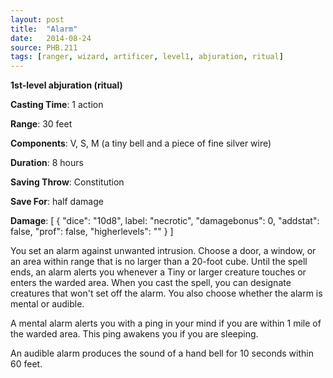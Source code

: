 ```yaml
---
layout: post
title:  "Alarm"
date:   2014-08-24
source: PHB.211
tags: [ranger, wizard, artificer, level1, abjuration, ritual]
---
```


**1st-level abjuration (ritual)**

**Casting Time**: 1 action

**Range**: 30 feet

**Components**: V, S, M (a tiny bell and a piece of fine silver wire)

**Duration**: 8 hours

**Saving Throw**: Constitution

**Save For**: half damage

**Damage**: [ { "dice": "10d8", label: "necrotic", "damagebonus": 0, "addstat": false, "prof": false, "higherlevels": "" } ]

You set an alarm against unwanted intrusion. Choose a door, a window, or an area within range that is no larger than a 20-foot cube. Until the spell ends, an alarm alerts you whenever a Tiny or larger creature touches or enters the warded area. When you cast the spell, you can designate creatures that won't set off the alarm. You also choose whether the alarm is mental or audible.

A mental alarm alerts you with a ping in your mind if you are within 1 mile of the warded area. This ping awakens you if you are sleeping.

An audible alarm produces the sound of a hand bell for 10 seconds within 60 feet.